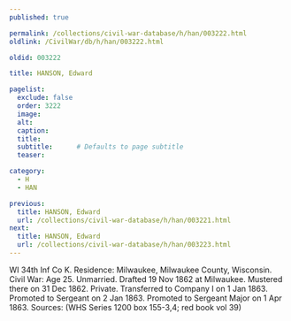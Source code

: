 ```yaml
---
published: true

permalink: /collections/civil-war-database/h/han/003222.html
oldlink: /CivilWar/db/h/han/003222.html

oldid: 003222

title: HANSON, Edward

pagelist:
  exclude: false
  order: 3222
  image: 
  alt:
  caption:
  title:
  subtitle:      # Defaults to page subtitle
  teaser:

category: 
  - H 
  - HAN

previous:
  title: HANSON, Edward
  url: /collections/civil-war-database/h/han/003221.html  
next:
  title: HANSON, Edward
  url: /collections/civil-war-database/h/han/003223.html   
---
```

WI 34th Inf Co K. Residence: Milwaukee, Milwaukee County, Wisconsin. Civil War: Age 25. Unmarried. Drafted 19 Nov 1862 at Milwaukee. Mustered there on 31 Dec 1862. Private. Transferred to Company I on 1 Jan 1863. Promoted to Sergeant on 2 Jan 1863. Promoted to Sergeant Major on 1 Apr 1863. Sources: (WHS Series 1200 box 155-3,4; red book vol 39)